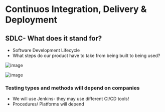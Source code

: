 # Continuos Integration, Delivery & Deployment

## SDLC- What does it stand for?
- Software Development Lifecycle
- What steps do our product have to take from being built to being used?


![image](https://cdn.business2community.com/wp-content/uploads/2013/01/sdlc2.jpg)

![image](https://guide.quickscrum.com/wp-content/uploads/2018/09/what-is-agile-software-development-life-cycle.png)

### Testing types and methods will depend on companies
- We will use Jenkins- they may use different CI/CD tools!
- Procedures/ Platforms will depend


